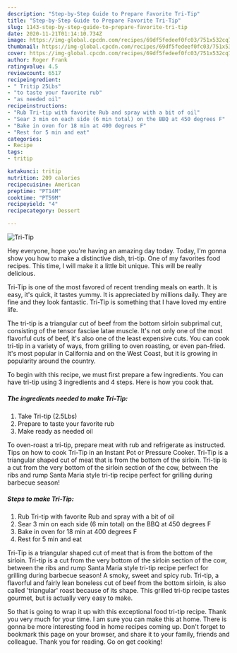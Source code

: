 ```yaml
---
description: "Step-by-Step Guide to Prepare Favorite Tri-Tip"
title: "Step-by-Step Guide to Prepare Favorite Tri-Tip"
slug: 1143-step-by-step-guide-to-prepare-favorite-tri-tip
date: 2020-11-21T01:14:10.734Z
image: https://img-global.cpcdn.com/recipes/69df5fedeef0fc03/751x532cq70/tri-tip-recipe-main-photo.jpg
thumbnail: https://img-global.cpcdn.com/recipes/69df5fedeef0fc03/751x532cq70/tri-tip-recipe-main-photo.jpg
cover: https://img-global.cpcdn.com/recipes/69df5fedeef0fc03/751x532cq70/tri-tip-recipe-main-photo.jpg
author: Roger Frank
ratingvalue: 4.5
reviewcount: 6517
recipeingredient:
- " Tritip 25Lbs"
- "to taste your favorite rub"
- "as needed oil"
recipeinstructions:
- "Rub Tri-tip with favorite Rub and spray with a bit of oil"
- "Sear 3 min on each side (6 min total) on the BBQ at 450 degrees F"
- "Bake in oven for 18 min at 400 degrees F"
- "Rest for 5 min and eat"
categories:
- Recipe
tags:
- tritip

katakunci: tritip 
nutrition: 209 calories
recipecuisine: American
preptime: "PT14M"
cooktime: "PT59M"
recipeyield: "4"
recipecategory: Dessert

---
```



![Tri-Tip](https://img-global.cpcdn.com/recipes/69df5fedeef0fc03/751x532cq70/tri-tip-recipe-main-photo.jpg)

Hey everyone, hope you're having an amazing day today. Today, I'm gonna show you how to make a distinctive dish, tri-tip. One of my favorites food recipes. This time, I will make it a little bit unique. This will be really delicious.

Tri-Tip is one of the most favored of recent trending meals on earth. It is easy, it's quick, it tastes yummy. It is appreciated by millions daily. They are fine and they look fantastic. Tri-Tip is something that I have loved my entire life.

The tri-tip is a triangular cut of beef from the bottom sirloin subprimal cut, consisting of the tensor fasciae latae muscle. It&#39;s not only one of the most flavorful cuts of beef, it&#39;s also one of the least expensive cuts. You can cook tri-tip in a variety of ways, from grilling to oven roasting, or even pan-fried. It&#39;s most popular in California and on the West Coast, but it is growing in popularity around the country.


To begin with this recipe, we must first prepare a few ingredients. You can have tri-tip using 3 ingredients and 4 steps. Here is how you cook that.

<!--inarticleads1-->

##### The ingredients needed to make Tri-Tip:

1. Take  Tri-tip (2.5Lbs)
1. Prepare to taste your favorite rub
1. Make ready as needed oil


To oven-roast a tri-tip, prepare meat with rub and refrigerate as instructed. Tips on how to cook Tri-Tip in an Instant Pot or Pressure Cooker. Tri-Tip is a triangular shaped cut of meat that is from the bottom of the sirloin. Tri-tip is a cut from the very bottom of the sirloin section of the cow, between the ribs and rump Santa Maria style tri-tip recipe perfect for grilling during barbecue season! 

<!--inarticleads2-->

##### Steps to make Tri-Tip:

1. Rub Tri-tip with favorite Rub and spray with a bit of oil
1. Sear 3 min on each side (6 min total) on the BBQ at 450 degrees F
1. Bake in oven for 18 min at 400 degrees F
1. Rest for 5 min and eat


Tri-Tip is a triangular shaped cut of meat that is from the bottom of the sirloin. Tri-tip is a cut from the very bottom of the sirloin section of the cow, between the ribs and rump Santa Maria style tri-tip recipe perfect for grilling during barbecue season! A smoky, sweet and spicy rub. Tri-tip, a flavorful and fairly lean boneless cut of beef from the bottom sirloin, is also called &#39;triangular&#39; roast because of its shape. This grilled tri-tip recipe tastes gourmet, but is actually very easy to make. 

So that is going to wrap it up with this exceptional food tri-tip recipe. Thank you very much for your time. I am sure you can make this at home. There is gonna be more interesting food in home recipes coming up. Don't forget to bookmark this page on your browser, and share it to your family, friends and colleague. Thank you for reading. Go on get cooking!
